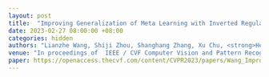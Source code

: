 ```yaml
---
layout: post
title:  "Improving Generalization of Meta Learning with Inverted Regularization at Inner-level"
date: 2023-02-27 08:00:00 +08:00
categories: hidden
authors: "Lianzhe Wang, Shiji Zhou, Shanghang Zhang, Xu Chu, <strong>Heng Chang</strong>, Wenwu Zhu"
venue: "In proceedings of  IEEE / CVF Computer Vision and Pattern Recognition Conference (<strong>CVPR</strong>)"
paper: https://openaccess.thecvf.com/content/CVPR2023/papers/Wang_Improving_Generalization_of_Meta-Learning_With_Inverted_Regularization_at_Inner-Level_CVPR_2023_paper.pdf 
---
```


